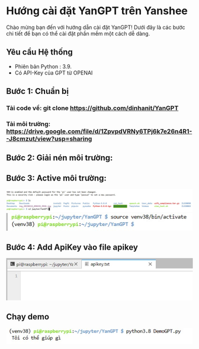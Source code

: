 # Hướng cài đặt YanGPT trên Yanshee

Chào mừng bạn đến với hướng dẫn cài đặt YanGPT! Dưới đây là các bước chi tiết để bạn có thể cài đặt phần mềm một cách dễ dàng.

## Yêu cầu Hệ thống

- Phiên bản Python : 3.9.
- Có API-Key của GPT từ OPENAI

## Bước 1: Chuẩn bị
### Tải code về: git clone https://github.com/dinhanit/YanGPT
### Tải môi trường: https://drive.google.com/file/d/1ZpvpdVRNy6TPj6k7e26n4R1--J8cmzut/view?usp=sharing
## Bước 2: Giải nén môi trường:

## Bước 3: Active môi trường:

![Logo 1](https://github.com/dinhanit/Yan/blob/main/GuideYanGPT/1.jpg)
![Logo 2](https://github.com/dinhanit/Yan/blob/main/GuideYanGPT/2.jpg)

## Bước 4: Add ApiKey vào file apikey
![Logo 3](https://github.com/dinhanit/Yan/blob/main/GuideYanGPT/3.jpg)

## Chạy demo
![Logo 4](https://github.com/dinhanit/Yan/blob/main/GuideYanGPT/4.jpg)

